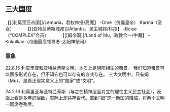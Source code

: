 
## 三大国度

【[[利莫里亚帝国]]/Lemuria，君权神授/高魔】
-Ome（傀儡皇帝）
Karma（圣女）
　　
【[[亚特兰蒂斯城邦]]/Atlantis，民主城邦/科技】
-Boise（“COMPLEX”会员）
　　
【[[姆帝国]]/Land of Mu，政教合一/中魔】
-Kukulkan（帝国最高领导者-太阳神祭司）


### 意象
22.8.15
利莫里亚和亚特兰蒂斯文明，本质上是阴阳相生的蜃景。
我们知道蜃景可以图像形式存在，但不知它也可以存有的方式存在。
三大文明中，只有姆（Mu），是真正现实意义上的“国家”或“文明”。

24.2.16
利莫里亚与亚特兰蒂斯（与之在精神层面对立的理性主义民主社会），表面上看是多年的宿敌，实际上却共存百代。直到“姆”这一新国的降临，将两个文明一同席卷殆尽。